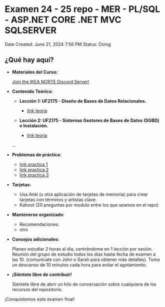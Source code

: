 # Examen 24 - 25 repo - MER - PL/SQL - ASP.NET CORE .NET MVC SQLSERVER

Date Created: June 21, 2024 7:56 PM
Status: Doing

## ¿Qué hay aquí?

- **Materiales del Curso:**
    
    
    [Join the IKEA NORTE Discord Server!](https://discord.gg/CTFSVVpp)
    
     
    
- **Contenido Teórico:**
    - **Lección 1: UF2175 - Diseño de Bases de Datos Relacionales.**
        - [link teoria](https://github.com/byemidev/examen24_25_ASPNET_SQL_PLSQL/blob/main/leccion_1/Summary%20of%20UF2175%20-%20Disen%CC%83o%20de%20Bases%20de%20Datos%20Rela%20cc3700312b824a1db37ddd1ae0d47bab.md)
        
    - **Lección 2: UF2175 - Sistemas Gestores de Bases de Datos (SGBD) e Instalación.** 
        - [link teoria](https://github.com/byemidev/examen24_25_ASPNET_SQL_PLSQL/blob/main/leccion_1/Summary%20of%20UF2175%20-%20Disen%CC%83o%20de%20Bases%20de%20Datos%20Rela%20cc3700312b824a1db37ddd1ae0d47bab.md)
    
    ... 

- **Problemas de práctica:**
    - [link practica 1](https://github.com/byemidev/examen24_25_ASPNET_SQL_PLSQL/tree/main/practica/practica1)
    - [link practica 2](https://github.com/byemidev/examen24_25_ASPNET_SQL_PLSQL/tree/main/practica/practica2)
    - [link practica 3](https://github.com/byemidev/examen24_25_ASPNET_SQL_PLSQL/tree/main/practica/practica3)
    
- **Tarjetas:**
    - Usa Anki (u otra aplicación de tarjetas de memoria) para crear tarjetas con términos y artistas clave.
    - Kahoot (20 preguntas por modulo entre los que seamos en el repo)
- **Mantenerse organizado:**
    - Recomendaciones:
    - otro
- **Consejos adicionales:**
    
    Planeo estudiar 2 horas al día, centrándome en 1 lección por sesión.
    Reunión del grupo de estudio todos los días hasta fecha de examen a las 10. (comunícate con John o Sarah para obtener más detalles).
    Toma un descanso de 10 minutos cada hora para evitar el agotamiento.
    
- **¡Siéntete libre de contribuir!**
    
    Siéntete libre de abrir un hilo de conversación sobre cualquiera de los recursos del repositorio.
    

¡Conquistemos este examen final!
